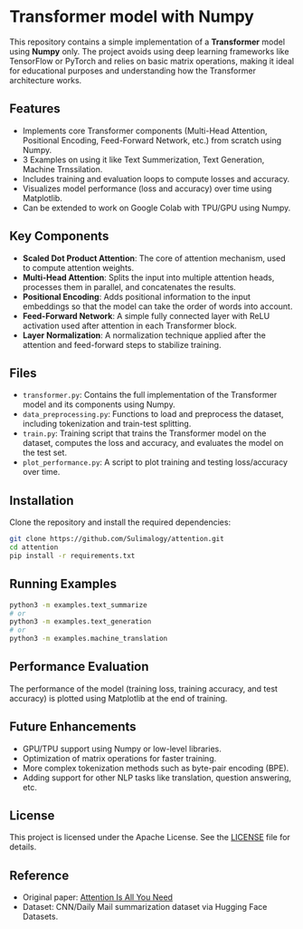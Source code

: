 # Transformer model with Numpy  

This repository contains a simple implementation of a **Transformer** model using **Numpy** only. The project avoids using deep learning frameworks like TensorFlow or PyTorch and relies on basic matrix operations, making it ideal for educational purposes and understanding how the Transformer architecture works.

## Features
- Implements core Transformer components (Multi-Head Attention, Positional Encoding, Feed-Forward Network, etc.) from scratch using Numpy.
- 3 Examples on using it like Text Summerization, Text Generation, Machine Trnssilation.
- Includes training and evaluation loops to compute losses and accuracy.
- Visualizes model performance (loss and accuracy) over time using Matplotlib.
- Can be extended to work on Google Colab with TPU/GPU using Numpy.

## Key Components
- **Scaled Dot Product Attention**: The core of attention mechanism, used to compute attention weights.
- **Multi-Head Attention**: Splits the input into multiple attention heads, processes them in parallel, and concatenates the results.
- **Positional Encoding**: Adds positional information to the input embeddings so that the model can take the order of words into account.
- **Feed-Forward Network**: A simple fully connected layer with ReLU activation used after attention in each Transformer block.
- **Layer Normalization**: A normalization technique applied after the attention and feed-forward steps to stabilize training.

## Files
- `transformer.py`: Contains the full implementation of the Transformer model and its components using Numpy.
- `data_preprocessing.py`: Functions to load and preprocess the dataset, including tokenization and train-test splitting.
- `train.py`: Training script that trains the Transformer model on the dataset, computes the loss and accuracy, and evaluates the model on the test set.
- `plot_performance.py`: A script to plot training and testing loss/accuracy over time.

## Installation
Clone the repository and install the required dependencies:
```bash
git clone https://github.com/Sulimalogy/attention.git
cd attention
pip install -r requirements.txt
```
## Running Examples
```bash
python3 -m examples.text_summarize 
# or
python3 -m examples.text_generation
# or 
python3 -m examples.machine_translation
```

## Performance Evaluation
The performance of the model (training loss, training accuracy, and test accuracy) is plotted using Matplotlib at the end of training.

## Future Enhancements
- GPU/TPU support using Numpy or low-level libraries.
- Optimization of matrix operations for faster training.
- More complex tokenization methods such as byte-pair encoding (BPE).
- Adding support for other NLP tasks like translation, question answering, etc.

## License
This project is licensed under the Apache License. See the [LICENSE](LICENSE) file for details.

## Reference
- Original paper: [Attention Is All You Need](https://arxiv.org/abs/1706.03762)
- Dataset: CNN/Daily Mail summarization dataset via Hugging Face Datasets.